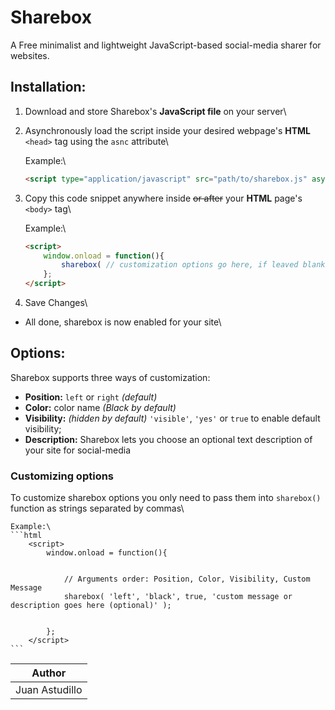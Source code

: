 # Sharebox

A Free minimalist and lightweight JavaScript-based social-media sharer for websites.

## Installation:

1. Download and store Sharebox's **JavaScript file** on your server\
2. Asynchronously load the script inside your desired webpage's **HTML** ```<head>``` tag using the ```asnc``` attribute\

	Example:\
	```html
	<script type="application/javascript" src="path/to/sharebox.js" async></script>
	```

3. Copy this code snippet anywhere inside ~~or after~~ your **HTML** page's ```<body>``` tag\

	Example:\
	```html
	<script>
		window.onload = function(){
			sharebox( // customization options go here, if leaved blank options are set to default);
		};
	</script>
	```
4. Save Changes\
* All done, sharebox is now enabled for your site\

## Options:

Sharebox supports three ways of customization:

* **Position:** ```left``` or ```right``` _(default)_
* **Color:** color name _(Black by default)_
* **Visibility:** _(hidden by default)_ ```'visible'```, ```'yes'``` or ```true``` to enable default visibility;
* **Description:** Sharebox lets you choose an optional text description of your site for social-media

### Customizing options

To customize sharebox options you only need to pass them into ```sharebox()``` function as strings separated by commas\

	Example:\
	```html
		<script>
			window.onload = function(){


				// Arguments order: Position, Color, Visibility, Custom Message
				sharebox( 'left', 'black', true, 'custom message or description goes here (optional)' );


			};
		</script>
	```

Author        |
--------------|
Juan Astudillo|
